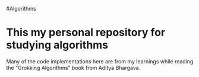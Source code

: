 #Algorithms

<h1>This my personal repository for studying algorithms</h1>
<p>Many of the code implementations here are from my learnings while reading the "Grokking Algorithms" book from Aditya Bhargava.</p>
